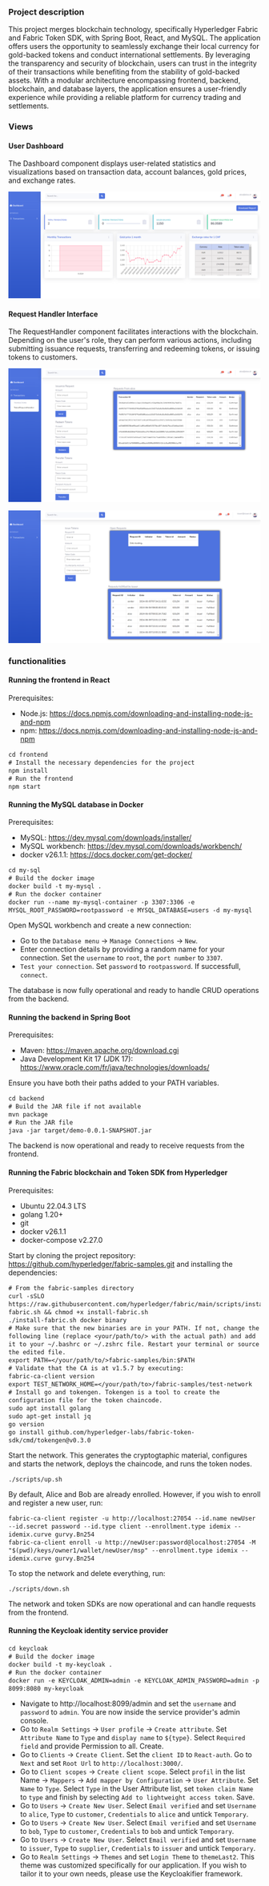 ### Project description

This project merges blockchain technology, specifically Hyperledger Fabric and Fabric Token SDK, with Spring Boot, React, and MySQL. The application offers users the opportunity to seamlessly exchange their local currency for gold-backed tokens and conduct international settlements. By leveraging the transparency and security of blockchain, users can trust in the integrity of their transactions while benefiting from the stability of gold-backed assets. With a modular architecture encompassing frontend, backend, blockchain, and database layers, the application ensures a user-friendly experience while providing a reliable platform for currency trading and settlements.

### Views

#### User Dashboard
The Dashboard component displays user-related statistics and visualizations based on transaction data, account balances, gold prices, and exchange rates.  

![Image Alt Text](img/dash.png)

#### Request Handler Interface
The RequestHandler component facilitates interactions with the blockchain. Depending on the user's role, they can perform various actions, including submitting issuance requests, transferring and redeeming tokens, or issuing tokens to customers.   

![Image Alt Text](img/requestCustomer.png)

![Image Alt Text](img/requestIssuer.png)

### functionalities 

#### Running the frontend in React
Prerequisites:
- Node.js: https://docs.npmjs.com/downloading-and-installing-node-js-and-npm
- npm: https://docs.npmjs.com/downloading-and-installing-node-js-and-npm
```
cd frontend
# Install the necessary dependencies for the project 
npm install
# Run the frontend
npm start   
```
#### Running the MySQL database in Docker
Prerequisites:
- MySQL: https://dev.mysql.com/downloads/installer/
- MySQL workbench: https://dev.mysql.com/downloads/workbench/
- docker v26.1.1: https://docs.docker.com/get-docker/
```
cd my-sql
# Build the docker image
docker build -t my-mysql .
# Run the docker container
docker run --name my-mysql-container -p 3307:3306 -e MYSQL_ROOT_PASSWORD=rootpassword -e MYSQL_DATABASE=users -d my-mysql
```

Open MySQL workbench and create a new connection:
- Go to the `Database menu` -> `Manage Connections` -> `New`.
- Enter connection details by providing a random name for your connection. Set the `username` to `root`, the `port number` to `3307`. 
- `Test your connection`. Set `password` to `rootpassword`. If successfull, `connect`.     

The database is now fully operational and ready to handle CRUD operations from the backend.

#### Running the backend in Spring Boot
Prerequisites:
- Maven: https://maven.apache.org/download.cgi
- Java Development Kit 17 (JDK 17): https://www.oracle.com/fr/java/technologies/downloads/    

Ensure you have both their paths added to your PATH variables.
```
cd backend
# Build the JAR file if not available
mvn package 
# Run the JAR file
java -jar target/demo-0.0.1-SNAPSHOT.jar
```
The backend is now operational and ready to receive requests from the frontend.

#### Running the Fabric blockchain and Token SDK from Hyperledger
Prerequisites:
- Ubuntu 22.04.3 LTS
- golang 1.20+
- git
- docker v26.1.1
- docker-compose v2.27.0    

Start by cloning the project repository: https://github.com/hyperledger/fabric-samples.git and installing the dependencies: 
```
# From the fabric-samples directory
curl -sSLO https://raw.githubusercontent.com/hyperledger/fabric/main/scripts/install-fabric.sh && chmod +x install-fabric.sh
./install-fabric.sh docker binary
# Make sure that the new binaries are in your PATH. If not, change the following line (replace <your/path/to/> with the actual path) and add it to your ~/.bashrc or ~/.zshrc file. Restart your terminal or source the edited file.
export PATH=</your/path/to/>fabric-samples/bin:$PATH
# Validate that the CA is at v1.5.7 by executing:
fabric-ca-client version
export TEST_NETWORK_HOME=</your/path/to>/fabric-samples/test-network
# Install go and tokengen. Tokengen is a tool to create the configuration file for the token chaincode.
sudo apt install golang
sudo apt-get install jq
go version
go install github.com/hyperledger-labs/fabric-token-sdk/cmd/tokengen@v0.3.0
```
Start the network. This generates the cryptogtaphic material, configures and starts the network, deploys the chaincode, and runs the token nodes.
```
./scripts/up.sh
```
By default, Alice and Bob are already enrolled. However, if you wish to enroll and register a new user, run:
```
fabric-ca-client register -u http://localhost:27054 --id.name newUser --id.secret password --id.type client --enrollment.type idemix --idemix.curve gurvy.Bn254
fabric-ca-client enroll -u http://newUser:password@localhost:27054 -M "$(pwd)/keys/owner1/wallet/newUser/msp" --enrollment.type idemix --idemix.curve gurvy.Bn254
```
To stop the network and delete everything, run:
```
./scripts/down.sh
```
The network and token SDKs are now operational and can handle requests from the frontend.

#### Running the Keycloak identity service provider
```
cd keycloak
# Build the docker image
docker build -t my-keycloak .
# Run the docker container
docker run -e KEYCLOAK_ADMIN=admin -e KEYCLOAK_ADMIN_PASSWORD=admin -p 8099:8080 my-keycloak
```
- Navigate to http://localhost:8099/admin and set the `username` and `password` to `admin`. You are now inside the service provider's admin console.
- Go to `Realm Settings` -> `User profile` -> `Create attribute`. Set `Attribute Name` to `Type` and `display name` to `${type}`. Select `Required field` and provide Permission to all. Create.
- Go to `Clients` -> `Create Client`. Set the `client ID` to `React-auth`. Go to `Next` and set `Root Url` to `http://localhost:3000/`.
- Go to `Client scopes` -> `Create client scope`. Select `profil` in the list Name -> `Mappers` -> `Add mapper by Configuration` -> `User Attribute`. Set `Name` to `Type`. Select `Type` in the User Attribute list, set `token claim Name` to `type` and finish by selecting `Add to lightweight access token`. Save.
- Go to `Users` -> `Create New User`. Select `Email verified` and set `Username` to `alice`, `Type` to `customer`, `Credentials` to `alice` and untick `Temporary`.
- Go to `Users` -> `Create New User`. Select `Email verified` and set `Username` to `bob`, `Type` to `customer`, `Credentials` to `bob` and untick `Temporary`.
- Go to `Users` -> `Create New User`. Select `Email verified` and set `Username` to `issuer`, `Type` to `supplier`, `Credentials` to `issuer` and untick `Temporary`.
- Go to `Realm Settings` -> `Themes` and set `Login Theme` to `themeLast2`. This theme was customized specifically for our application. If you wish to tailor it to your own needs, please use the Keycloakifier framework.